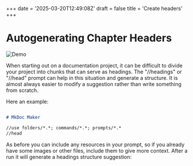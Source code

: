 +++
date = '2025-03-20T12:49:08Z'
draft = false
title = 'Create headers'
+++

# Autogenerating Chapter Headers

![Demo](/img/features/headings.gif)


When starting out on a documentation project, it can be difficult to divide your project into chunks that can serve as headings. The "//headings" or "//head" prompt can help in this situation and generate a structure. It is almost always easier to modify a suggestion rather than write something from scratch.

Here an example:

  ``` markdown

  # MkDoc Maker

  //use folders/*.*; commands/*.*; prompts/*.*
  //head

  ```

As before you can include any resources in your prompt, so if you already have some images or other files, include them to give more context. After a run it will generate a headings structure suggestion:


